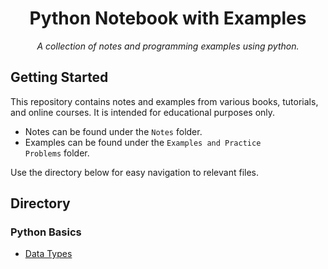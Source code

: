 <h1 align="center">Python Notebook with Examples</h1>
<p align="center"><i>A collection of notes and programming examples using python.</i></p>

## Getting Started
This repository contains notes and examples from various books, tutorials, and online courses. It is intended for educational purposes only.
- Notes can be found under the <code>Notes</code> folder.
- Examples can be found under the <code>Examples and Practice Problems</code> folder.

Use the directory below for easy navigation to relevant files.

## Directory
### Python Basics
- [Data Types](/Notes/Data_Types.ipynb)
